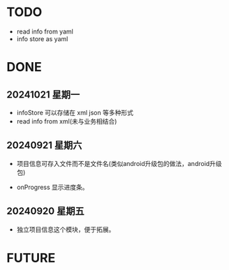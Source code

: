 # TODO

- read info from yaml
- info store as yaml
# DONE

## 20241021 星期一

- infoStore 可以存储在 xml json 等多种形式
- read info from xml(未与业务相结合)

## 20240921 星期六

- 项目信息可存入文件而不是文件名(类似android升级包的做法，android升级包)

- onProgress 显示进度条。

## 20240920 星期五

- 独立项目信息这个模块，便于拓展。

# FUTURE
